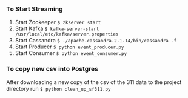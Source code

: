 
### To Start Streaming

1. Start Zookeeper
	`$ zkserver start`
2. Start Kafka
	`$ kafka-server-start /usr/local/etc/kafka/server.properties`
3. Start Cassandra
	`$ ./apache-cassandra-2.1.14/bin/cassandra -f`
4. Start Producer
	`$ python event_producer.py`
5. Start Consumer
	`$ python event_consumer.py`

### To copy new csv into Postgres

After downloading a new copy of the csv of the 311 data to the project directory run `$ python clean_up_sf311.py`

